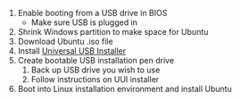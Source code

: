 1. Enable booting from a USB drive in BIOS
    - Make sure USB is plugged in
1. Shrink Windows partition to make space for Ubuntu
1. Download Ubuntu .iso file
1. Install [Universal USB Installer](https://www.pendrivelinux.com/universal-usb-installer-easy-as-1-2-3/)
1. Create bootable USB installation pen drive
    1. Back up USB drive you wish to use
    1. Follow instructions on UUI installer
1. Boot into Linux installation environment and install Ubuntu
